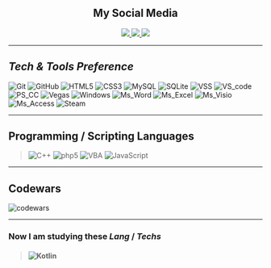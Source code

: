 <div id="header" align="center">
    <div id="badges">
    <h2><b>My Social Media</b></h2>
    <a href="https://vk.com/x_rayton">
        <img src="https://img.shields.io/badge/vkontakte-white?style=for-the-badge&logo=vk&logoColor=blue"/>
    </a>
    <a href="https://www.youtube.com/c/Xrayton/videos">
        <img src="https://img.shields.io/badge/youtube-FF0000?style=for-the-badge&logo=youtube"/>
    </a>
    <a href="https://t.me/Xrayton">
        <img src="https://img.shields.io/badge/telegramm-white?style=for-the-badge&logo=telegram"/>
    </a>
    </div>
</div>

<hr>

## ___Tech & Tools Preference___

> 
![Git](https://img.shields.io/badge/-Git-F05032?style=flat-square&logo=git&logoColor=%23ffffff)
![GitHub](https://img.shields.io/badge/-GitHub-181717?style=flat-square&logo=github)
![HTML5](https://img.shields.io/badge/-HTML5-E34F26?style=flat-square&logo=html5&logoColor=ffffff)
![CSS3](https://img.shields.io/badge/-CSS3-1572B6?style=flat-square&logo=css3)
![MySQL](https://img.shields.io/badge/-MySQL-4479A1?style=flat&logo=mysql&logoColor=FFFFFF)
![SQLite](https://img.shields.io/badge/-SQLite-003B57?style=flat-square&logo=sqlite&logoColor=003b57&labelColor=008dd0&color=8fd4f3)
![VSS](https://img.shields.io/badge/-Visual%20Studio-5C2D91?style=flat-square&logo=visual-studio&logoColor=ffffff)
![VS_code](https://img.shields.io/badge/-VS%20Code-007ACC?style=flat-square&logo=visualstudiocode&logoColor=%23ffffff)
![PS_CC](https://img.shields.io/badge/-Adobe%20Photoshop%20CC-31A8FF?style=flat-square&logo=Adobe-Photoshop&logoColor=0a033e)
![Vegas](https://img.shields.io/badge/-Magix%20Vegas%20Pro-00B4F0?style=flat-square&logo=Vitess&logoColor=0a033e)
![Windows](https://img.shields.io/badge/Windows-0078D6?style=flat-square&logo=Windows)
![Ms_Word](https://img.shields.io/badge/MS%20Word-2B579A?style=flat-square&logo=Microsoft-Word)
![Ms_Excel](https://img.shields.io/badge/MS%20Excel-217346?style=flat-square&logo=Microsoft-Excel)
![Ms_Visio](https://img.shields.io/badge/MS%20Visio-3955A3?style=flat-square&logo=Microsoft-Visio)
![Ms_Access](https://img.shields.io/badge/MS%20Access-A4373A?style=flat-square&logo=Microsoft-Access)
![Steam](https://img.shields.io/badge/Steam-000000?style=flat-square&logo=Steam)


___


## __Programming / Scripting Languages__

>![C++](https://img.shields.io/badge/C++-00599C?style=flat-square&logo=cplusplus&logoColor=ffffff)
![php5](https://img.shields.io/badge/PHP5-777BB4?style=flat-square&logo=php&logoColor=ffffff)
![VBA](https://img.shields.io/badge/VBA-217346?style=flat-square&logo=Microsoft-Excel)
![JavaScript](https://img.shields.io/badge/-JS-F7DF1E?style=flat-square&logo=javascript&logoColor=000000&labelColor=%23F7DF1C&color=%23FFCE5A)


<!--
___
## __Github stats__
<div align="left">
  <img height="170em" src="https://github-readme-stats.vercel.app/api?username=X-rayton&layout=compact&show_icons=true&theme=white&icon_color=2a84ea&hide_border=true&bg_color=00000000&text_color=2a84ea" />
  <img height="170em" src="https://github-readme-stats.vercel.app/api/top-langs/?username=X-rayton&layout=compact&theme=white&icon_color=2a84ea&hide_border=true&bg_color=00000000&text_color=2a84ea" />
</div>
-->

___
## __Codewars__
![codewars](https://www.codewars.com/users/X-rayton/badges/large)

___
### Now I am studying these *Lang* / *Techs*

>#### ![Kotlin](https://img.shields.io/badge/Kotlin-7F52FF?style=flat-square&logo=Kotlin&logoColor=ffffff)
